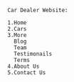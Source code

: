 
    Car Dealer Website:

    1.Home
    2.Cars
    3.More
      Blog
      Team
      Testimonails
      Terms
    4.About Us
    5.Contact Us


